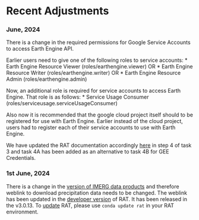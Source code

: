 # Recent Adjustments

### June, 2024
There is a change in the required permissions for Google Service Accounts to access Earth Engine API. 

Earlier users need to give one of the following roles to service accounts:
    * Earth Engine Resource Viewer (roles/earthengine.viewer) OR
    * Earth Engine Resource Writer (roles/earthengine.writer) OR
    * Earth Engine Resource Admin (roles/earthengine.admin)

Now, an additional role is required for service accounts to access Earth Engine. That role is as follows:
    * Service Usage Consumer (roles/serviceusage.serviceUsageConsumer)

Also now it is recommended that the google cloud project itself should to be registered for use with Earth Engine. Earlier instead of the cloud project, users had to register each of their service accounts to use with Earth Engine.

We have updated the RAT documentation accordingly [here](../QuickStart/GettingReady/#gee-credentials) in step 4 of task 3 and task 4A has been added as an alternative to task 4B for GEE Credentials.

### 1st June, 2024
There is a change in the [version of IMERG data products](https://gpm.nasa.gov/data/news/imerg-v07b-early-and-late-run-begin-production) and therefore weblink to download precipitation data needs to be changed. The weblink has been updated in the [developer version](../../Development/DeveloperVersion/) of RAT. It has been released in the v3.0.13. To [update](https://conda.io/projects/conda/en/latest/commands/update.html) RAT, please use `conda update rat` in your RAT environment. 


